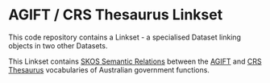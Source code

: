 # AGIFT / CRS Thesaurus Linkset
This code repository contains a Linkset - a specialised Dataset linking objects in two other Datasets.

This Linkset contains [SKOS Semantic Relations](https://www.w3.org/TR/skos-reference/#L1930) between the [AGIFT]() and [CRS Thesaurus]()
vocabularies of Australian government functions.
